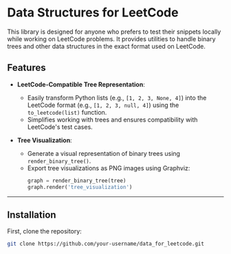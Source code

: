 # Data Structures for LeetCode

This library is designed for anyone who prefers to test their snippets locally while working on LeetCode problems. It provides utilities to handle binary trees and other data structures in the exact format used on LeetCode.

## Features

- **LeetCode-Compatible Tree Representation**: 
  - Easily transform Python lists (e.g., `[1, 2, 3, None, 4]`) into the LeetCode format (e.g., `[1, 2, 3, null, 4]`) using the `to_leetcode(list)` function.
  - Simplifies working with trees and ensures compatibility with LeetCode's test cases.

- **Tree Visualization**:
  - Generate a visual representation of binary trees using `render_binary_tree()`.
  - Export tree visualizations as PNG images using Graphviz:
    ```python
    graph = render_binary_tree(tree)
    graph.render('tree_visualization')
    ```

---

## Installation

First, clone the repository:
```bash
git clone https://github.com/your-username/data_for_leetcode.git
